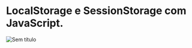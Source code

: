 # LocalStorage e SessionStorage com JavaScript.

![Sem título](https://user-images.githubusercontent.com/101996367/185483598-db0c04b6-0445-44e1-8cd4-fe3bc38da18e.png)
